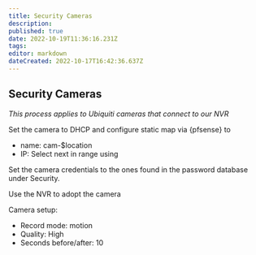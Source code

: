```yaml
---
title: Security Cameras
description: 
published: true
date: 2022-10-19T11:36:16.231Z
tags: 
editor: markdown
dateCreated: 2022-10-17T16:42:36.637Z
---
```


## Security Cameras

*This process applies to Ubiquiti cameras that connect to our NVR*

Set the camera to DHCP and configure static map via {pfsense} to

-   name: cam-\$location
-   IP: Select next in range using

Set the camera credentials to the ones found in the password database under Security.

Use the NVR to adopt the camera

Camera setup:

-   Record mode: motion
-   Quality: High
-   Seconds before/after: 10
